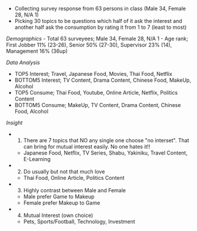 - Collecting survey response from 63 persons in class (Male 34, Female 28, N/A 1)
- Picking 30 topics to be questions which half of it ask the interest and another half ask the consumption by rating it from 1 to 7 (least to most)

*Demographics*
    - Total 63 surveyees; Male 34, Female 28, N/A 1
    - Age rank; First Jobber 11% (23-26), Senior 50% (27-30), Supervisor 23% (14), Management 16% (36up)
      
*Data Analysis*
  - TOP5 Interest;    Travel, Japanese Food, Movies, Thai Food, Netflix
  - BOTTOM5 Interest; TV Content, Drama Content, Chinese Food, MakeUp, Alcohol
  - TOP5 Consume;     Thai Food, Youtube, Online Article, Netflix, Politics Content
  - BOTTOM5 Consume;  MakeUp, TV Content, Drama Content, Chinese Food,  Alcohol
  
*Insight*
* 1) There are 7 topics that NO any single one choose "no interset". That can bring for mutual interest easily. No one hates it!!
    * Japanese Food, Netflix, TV Series, Shabu, Yakiniku, Travel Content, E-Learning
* 2) Do usually but not that much love
    * Thai Food, Online Article, Politics Content
* 3) Highly contrast between Male and Female
    * Male prefer Game to Makeup
    * Female prefer Makeup to Game
* 4) Mutual Interest (own choice)
    * Pets, Sports/Football, Technology, Investment


    
    
